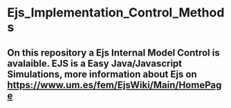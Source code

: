 # Ejs_Implementation_Control_Methods

## On this repository a Ejs Internal Model Control is avalaible. EJS is a Easy Java/Javascript Simulations, more information about Ejs on https://www.um.es/fem/EjsWiki/Main/HomePage
